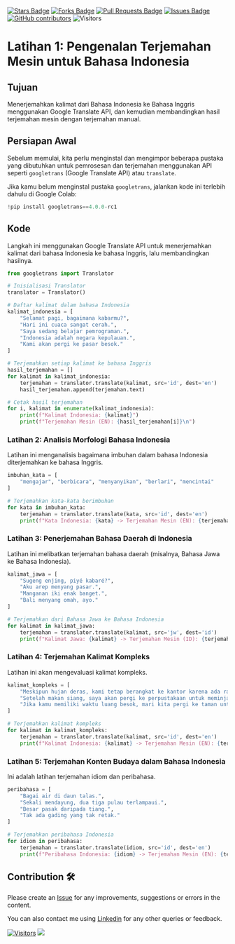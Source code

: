 <a href="https://github.com/drshahizan/special-topic-data-engineering/stargazers"><img src="https://img.shields.io/github/stars/drshahizan/special-topic-data-engineering" alt="Stars Badge"/></a>
<a href="https://github.com/drshahizan/special-topic-data-engineering/network/members"><img src="https://img.shields.io/github/forks/drshahizan/special-topic-data-engineering" alt="Forks Badge"/></a>
<a href="https://github.com/drshahizan/special-topic-data-engineering/pulls"><img src="https://img.shields.io/github/issues-pr/drshahizan/special-topic-data-engineering" alt="Pull Requests Badge"/></a>
<a href="https://github.com/drshahizan/special-topic-data-engineering/issues"><img src="https://img.shields.io/github/issues/drshahizan/special-topic-data-engineering" alt="Issues Badge"/></a>
<a href="https://github.com/drshahizan/special-topic-data-engineering/graphs/contributors"><img alt="GitHub contributors" src="https://img.shields.io/github/contributors/drshahizan/special-topic-data-engineering?color=2b9348"></a>
![Visitors](https://api.visitorbadge.io/api/visitors?path=https%3A%2F%2Fgithub.com%2Fdrshahizan%2Fspecial-topic-data-engineering&labelColor=%23d9e3f0&countColor=%23697689&style=flat)

# Latihan 1: **Pengenalan Terjemahan Mesin untuk Bahasa Indonesia**

## Tujuan
Menerjemahkan kalimat dari Bahasa Indonesia ke Bahasa Inggris menggunakan Google Translate API, dan kemudian membandingkan hasil terjemahan mesin dengan terjemahan manual.

## Persiapan Awal
Sebelum memulai, kita perlu menginstal dan mengimpor beberapa pustaka yang dibutuhkan untuk pemrosesan dan terjemahan menggunakan API seperti `googletrans` (Google Translate API) atau `translate`. 

Jika kamu belum menginstal pustaka `googletrans`, jalankan kode ini terlebih dahulu di Google Colab:

```python
!pip install googletrans==4.0.0-rc1
```
## Kode
Langkah ini menggunakan Google Translate API untuk menerjemahkan kalimat dari bahasa Indonesia ke bahasa Inggris, lalu membandingkan hasilnya.

```python
from googletrans import Translator

# Inisialisasi Translator
translator = Translator()

# Daftar kalimat dalam bahasa Indonesia
kalimat_indonesia = [
    "Selamat pagi, bagaimana kabarmu?",
    "Hari ini cuaca sangat cerah.",
    "Saya sedang belajar pemrograman.",
    "Indonesia adalah negara kepulauan.",
    "Kami akan pergi ke pasar besok."
]

# Terjemahkan setiap kalimat ke bahasa Inggris
hasil_terjemahan = []
for kalimat in kalimat_indonesia:
    terjemahan = translator.translate(kalimat, src='id', dest='en')
    hasil_terjemahan.append(terjemahan.text)

# Cetak hasil terjemahan
for i, kalimat in enumerate(kalimat_indonesia):
    print(f"Kalimat Indonesia: {kalimat}")
    print(f"Terjemahan Mesin (EN): {hasil_terjemahan[i]}\n")
```

### Latihan 2: **Analisis Morfologi Bahasa Indonesia**
Latihan ini menganalisis bagaimana imbuhan dalam bahasa Indonesia diterjemahkan ke bahasa Inggris.

```python
imbuhan_kata = [
    "mengajar", "berbicara", "menyanyikan", "berlari", "mencintai"
]

# Terjemahkan kata-kata berimbuhan
for kata in imbuhan_kata:
    terjemahan = translator.translate(kata, src='id', dest='en')
    print(f"Kata Indonesia: {kata} -> Terjemahan Mesin (EN): {terjemahan.text}")
```

### Latihan 3: **Penerjemahan Bahasa Daerah di Indonesia**
Latihan ini melibatkan terjemahan bahasa daerah (misalnya, Bahasa Jawa ke Bahasa Indonesia).

```python
kalimat_jawa = [
    "Sugeng enjing, piyé kabaré?",
    "Aku arep menyang pasar.",
    "Manganan iki enak banget.",
    "Bali menyang omah, ayo."
]

# Terjemahkan dari Bahasa Jawa ke Bahasa Indonesia
for kalimat in kalimat_jawa:
    terjemahan = translator.translate(kalimat, src='jw', dest='id')
    print(f"Kalimat Jawa: {kalimat} -> Terjemahan Mesin (ID): {terjemahan.text}")
```

### Latihan 4: **Terjemahan Kalimat Kompleks**
Latihan ini akan mengevaluasi kalimat kompleks.

```python
kalimat_kompleks = [
    "Meskipun hujan deras, kami tetap berangkat ke kantor karena ada rapat penting yang harus dihadiri.",
    "Setelah makan siang, saya akan pergi ke perpustakaan untuk meminjam buku yang sudah lama saya cari.",
    "Jika kamu memiliki waktu luang besok, mari kita pergi ke taman untuk berolahraga."
]

# Terjemahkan kalimat kompleks
for kalimat in kalimat_kompleks:
    terjemahan = translator.translate(kalimat, src='id', dest='en')
    print(f"Kalimat Indonesia: {kalimat} -> Terjemahan Mesin (EN): {terjemahan.text}")
```

### Latihan 5: **Terjemahan Konten Budaya dalam Bahasa Indonesia**
Ini adalah latihan terjemahan idiom dan peribahasa.

```python
peribahasa = [
    "Bagai air di daun talas.",
    "Sekali mendayung, dua tiga pulau terlampaui.",
    "Besar pasak daripada tiang.",
    "Tak ada gading yang tak retak."
]

# Terjemahkan peribahasa Indonesia
for idiom in peribahasa:
    terjemahan = translator.translate(idiom, src='id', dest='en')
    print(f"Peribahasa Indonesia: {idiom} -> Terjemahan Mesin (EN): {terjemahan.text}")
```


## Contribution 🛠️
Please create an [Issue](https://github.com/drshahizan/special-topic-data-engineering/issues) for any improvements, suggestions or errors in the content.

You can also contact me using [Linkedin](https://www.linkedin.com/in/drshahizan/) for any other queries or feedback.

[![Visitors](https://api.visitorbadge.io/api/visitors?path=https%3A%2F%2Fgithub.com%2Fdrshahizan&labelColor=%23697689&countColor=%23555555&style=plastic)](https://visitorbadge.io/status?path=https%3A%2F%2Fgithub.com%2Fdrshahizan)
![](https://hit.yhype.me/github/profile?user_id=81284918)




